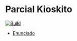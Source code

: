 
# Parcial Kioskito

[![Build](https://github.com/pdep-utn/kioskito-prolog/actions/workflows/workflow.yml/badge.svg)](https://github.com/pdep-utn/kioskito-prolog/actions/workflows/workflow.yml)


- [Enunciado](https://docs.google.com/document/d/1RNgFMlSqOKiwe9SEi1U2cQjCmdFfWNflqycSfp7Qa-w/edit#)